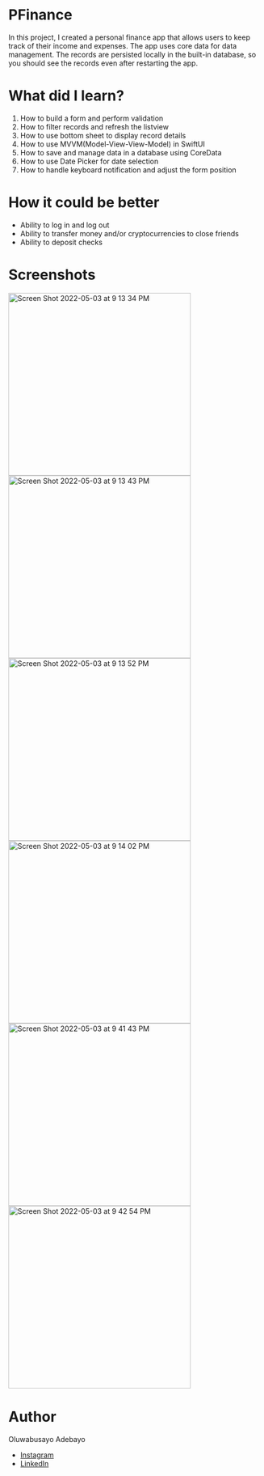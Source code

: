 # PFinance

In this project, I created a personal finance app that allows users to keep track of their income and expenses. The app uses core data for data management.
The records are persisted locally in the built-in database, so you should see the records even after restarting the app.

# What did I learn?

1. How to build a form and perform validation
2. How to filter records and refresh the listview
3. How to use bottom sheet to display record details
4. How to use MVVM(Model-View-View-Model) in SwiftUI
5. How to save and manage data in a database using CoreData
6. How to use Date Picker for date selection
7. How to handle keyboard notification and adjust the form position

# How it could be better

- Ability to log in and log out
- Ability to transfer money and/or cryptocurrencies to close friends
- Ability to deposit checks

# Screenshots

<img width="361" alt="Screen Shot 2022-05-03 at 9 13 34 PM" src="https://user-images.githubusercontent.com/42994762/166616855-0ec12537-b0d8-42ba-a270-1985a13b8f6e.png">
<img width="361" alt="Screen Shot 2022-05-03 at 9 13 43 PM" src="https://user-images.githubusercontent.com/42994762/166616864-7224fee6-3c8a-4317-a974-ae64297ca6df.png">
<img width="361" alt="Screen Shot 2022-05-03 at 9 13 52 PM" src="https://user-images.githubusercontent.com/42994762/166616875-681cffd5-fd22-4e88-b0d4-b74776162408.png">
<img width="361" alt="Screen Shot 2022-05-03 at 9 14 02 PM" src="https://user-images.githubusercontent.com/42994762/166616883-bf780f92-4dde-4521-9eca-a7183ca01e16.png">
<img width="361" alt="Screen Shot 2022-05-03 at 9 41 43 PM" src="https://user-images.githubusercontent.com/42994762/166616888-af66f7d0-7cfc-4c82-9229-e39608cade59.png">
<img width="361" alt="Screen Shot 2022-05-03 at 9 42 54 PM" src="https://user-images.githubusercontent.com/42994762/166616891-40e0ba9e-3551-46b0-85e1-a38ac0dffb43.png">

# Author

Oluwabusayo Adebayo 
- [Instagram](https://www.instagram.com/codingwithbusayo/)
- [LinkedIn](https://www.linkedin.com/in/busayo2x/)
